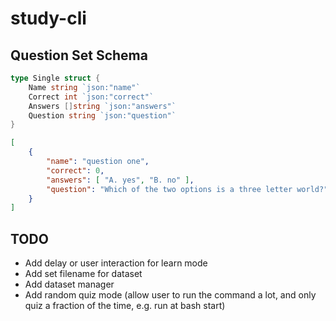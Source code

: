 # study-cli

## Question Set Schema
```go
type Single struct {
    Name string `json:"name"`
    Correct int `json:"correct"`
    Answers []string `json:"answers"`
    Question string `json:"question"`
}
```

```json
[
    {
        "name": "question one",
        "correct": 0,
        "answers": [ "A. yes", "B. no" ],
        "question": "Which of the two options is a three letter world?",
    }
]
```

## TODO
- Add delay or user interaction for learn mode
- Add set filename for dataset
- Add dataset manager
- Add random quiz mode (allow user to run the command a lot, and only quiz a fraction of the time, e.g. run at bash start)
